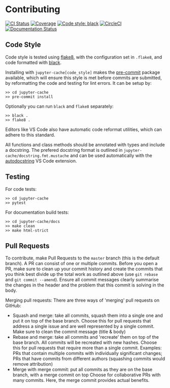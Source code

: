 # Contributing

[![CI Status][travis-badge]][travis-link]
[![Coverage][coveralls-badge]][coveralls-link]
[![Code style: black][black-badge]][black-link]
[![CircleCI][circleci-badge]][circleci-link]
[![Documentation Status][rtd-badge]][rtd-link]

## Code Style

Code style is tested using [flake8](http://flake8.pycqa.org),
with the configuration set in `.flake8`,
and code formatted with [black](https://github.com/ambv/black).

Installing with `jupyter-cache[code_style]` makes the [pre-commit](https://pre-commit.com/)
package available, which will ensure this style is met before commits are submitted, by reformatting the code
and testing for lint errors.
It can be setup by:

```shell
>> cd jupyter-cache
>> pre-commit install
```

Optionally you can run `black` and `flake8` separately:

```shell
>> black .
>> flake8 .
```

Editors like VS Code also have automatic code reformat utilities, which can adhere to this standard.

All functions and class methods should be annotated with types and include a docstring. The prefered docstring format is outlined in `jupyter-cache/docstring.fmt.mustache` and can be used automatically with the
[autodocstring] VS Code extension.

## Testing

For code tests:

```shell
>> cd jupyter-cache
>> pytest
```

For documentation build tests:

```shell
>> cd jupyter-cache/docs
>> make clean
>> make html-strict
```

## Pull Requests

To contribute, make Pull Requests to the `master` branch (this is the default branch). A PR can consist of one or multiple commits. Before you open a PR, make sure to clean up your commit history and create the commits that you think best divide up the total work as outlined above (use `git rebase` and `git commit --amend`). Ensure all commit messages clearly summarise the changes in the header and the problem that this commit is solving in the body.

Merging pull requests: There are three ways of 'merging' pull requests on GitHub:

- Squash and merge: take all commits, squash them into a single one and put it on top of the base branch.
    Choose this for pull requests that address a single issue and are well represented by a single commit.
    Make sure to clean the commit message (title & body)
- Rebase and merge: take all commits and 'recreate' them on top of the base branch. All commits will be recreated with new hashes.
    Choose this for pull requests that require more than a single commit.
    Examples: PRs that contain multiple commits with individually significant changes; PRs that have commits from different authors (squashing commits would remove attribution)
- Merge with merge commit: put all commits as they are on the base branch, with a merge commit on top
    Choose for collaborative PRs with many commits. Here, the merge commit provides actual benefits.

[travis-badge]: https://travis-ci.org/ExecutableBookProject/jupyter-cache.svg?branch=master
[travis-link]: https://travis-ci.org/ExecutableBookProject/jupyter-cache
[coveralls-badge]: https://coveralls.io/repos/github/ExecutableBookProject/jupyter-cache/badge.svg?branch=master
[coveralls-link]: https://coveralls.io/github/ExecutableBookProject/jupyter-cache?branch=master
[circleci-badge]: https://circleci.com/gh/ExecutableBookProject/jupyter-cache.svg?style=shield
[circleci-link]: https://circleci.com/gh/ExecutableBookProject/jupyter-cache
[rtd-badge]: https://readthedocs.org/projects/jupyter-cache/badge/?version=latest
[rtd-link]: https://jupyter-cache.readthedocs.io/en/latest/?badge=latest
[black-badge]: https://img.shields.io/badge/code%20style-black-000000.svg
[black-link]: https://github.com/ambv/black
[autodocstring]: https://marketplace.visualstudio.com/items?itemName=njpwerner.autodocstring
